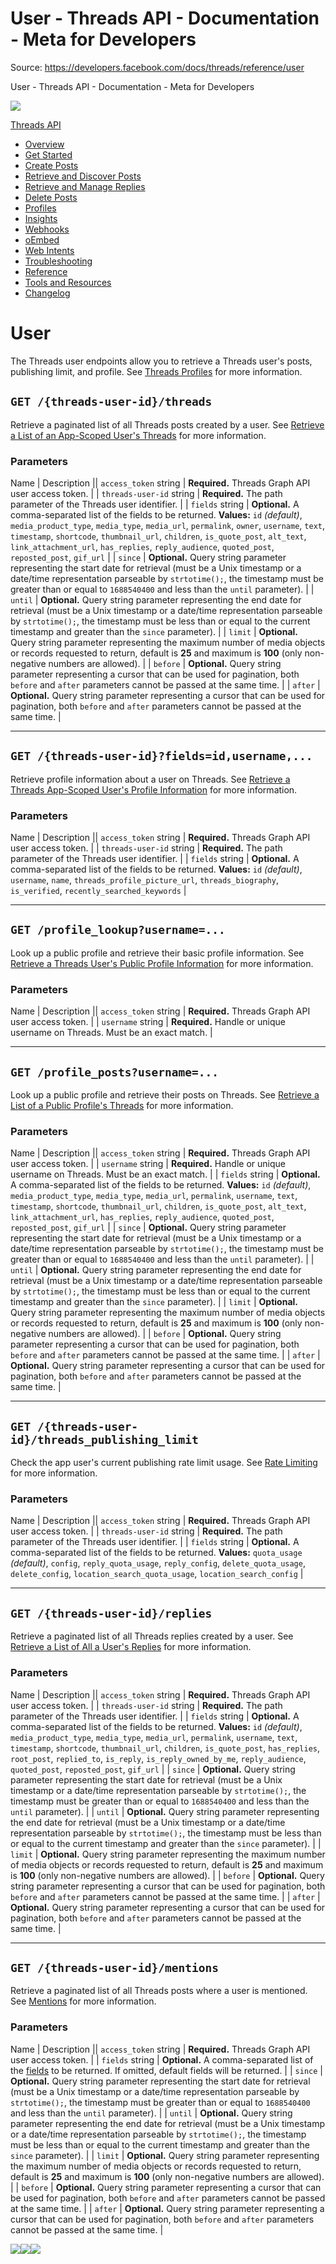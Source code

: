 # User - Threads API - Documentation - Meta for Developers

Source: https://developers.facebook.com/docs/threads/reference/user

User - Threads API - Documentation - Meta for Developers

![](https://facebook.com/security/hsts-pixel.gif)

[Threads API](../.md)

* [Overview](../overview.md)
* [Get Started](../get-started.md)
* [Create Posts](../create-posts.md)
* [Retrieve and Discover Posts](../retrieve-and-discover-posts.md)
* [Retrieve and Manage Replies](../retrieve-and-manage-replies.md)
* [Delete Posts](../posts/delete-posts.md)
* [Profiles](../threads-profiles.md)
* [Insights](../insights.md)
* [Webhooks](../webhooks.md)
* [oEmbed](../tools-and-resources/embed-a-threads-post.md)
* [Web Intents](../threads-web-intents.md)
* [Troubleshooting](../troubleshooting.md)
* [Reference](../reference.md)
* [Tools and Resources](../tools-and-resources.md)
* [Changelog](../changelog.md)

# User

The Threads user endpoints allow you to retrieve a Threads user's posts, publishing limit, and profile. See [Threads Profiles](../threads-profiles.md) for more information.

## `GET /{threads-user-id}/threads`

Retrieve a paginated list of all Threads posts created by a user. See [Retrieve a List of an App-Scoped User's Threads](../retrieve-and-discover-posts/retrieve-posts-retrieve-a-list-of-an-app-scoped-user-s-threads.md) for more information.

### Parameters

Name | Description || `access_token`  string | **Required.**  Threads Graph API user access token. |
| `threads-user-id`  string | **Required.**  The path parameter of the Threads user identifier. |
| `fields`  string | **Optional.**  A comma-separated list of the fields to be returned.  **Values:** `id` *(default)*, `media_product_type`, `media_type`, `media_url`, `permalink`, `owner`, `username`, `text`, `timestamp`, `shortcode`, `thumbnail_url`, `children`, `is_quote_post`, `alt_text`, `link_attachment_url`, `has_replies`, `reply_audience`, `quoted_post`, `reposted_post`, `gif_url` |
| `since` | **Optional.**  Query string parameter representing the start date for retrieval (must be a Unix timestamp or a date/time representation parseable by `strtotime();`, the timestamp must be greater than or equal to `1688540400` and less than the `until` parameter). |
| `until` | **Optional.**  Query string parameter representing the end date for retrieval (must be a Unix timestamp or a date/time representation parseable by `strtotime();`, the timestamp must be less than or equal to the current timestamp and greater than the `since` parameter). |
| `limit` | **Optional.**  Query string parameter representing the maximum number of media objects or records requested to return, default is **25** and maximum is **100** (only non-negative numbers are allowed). |
| `before` | **Optional.**  Query string parameter representing a cursor that can be used for pagination, both `before` and `after` parameters cannot be passed at the same time. |
| `after` | **Optional.**  Query string parameter representing a cursor that can be used for pagination, both `before` and `after` parameters cannot be passed at the same time. |

---

## `GET /{threads-user-id}?fields=id,username,...`

Retrieve profile information about a user on Threads. See [Retrieve a Threads App-Scoped User's Profile Information](../threads-profiles-retrieve-a-threads-user-s-profile-information.md) for more information.

### Parameters

Name | Description || `access_token`  string | **Required.**  Threads Graph API user access token. |
| `threads-user-id`  string | **Required.**  The path parameter of the Threads user identifier. |
| `fields`  string | **Optional.**  A comma-separated list of the fields to be returned.  **Values:** `id` *(default)*, `username`, `name`, `threads_profile_picture_url`, `threads_biography`, `is_verified`, `recently_searched_keywords` |

---

## `GET /profile_lookup?username=...`

Look up a public profile and retrieve their basic profile information. See [Retrieve a Threads User's Public Profile Information](../threads-profiles-retrieve-a-threads-user-s-public-profile-information.md) for more information.

### Parameters

Name | Description || `access_token`  string | **Required.**  Threads Graph API user access token. |
| `username`  string | **Required.**  Handle or unique username on Threads. Must be an exact match. |

---

## `GET /profile_posts?username=...`

Look up a public profile and retrieve their posts on Threads. See [Retrieve a List of a Public Profile's Threads](../retrieve-and-discover-posts/retrieve-posts-retrieve-a-list-of-a-public-profile-s-threads.md) for more information.

### Parameters

Name | Description || `access_token`  string | **Required.**  Threads Graph API user access token. |
| `username`  string | **Required.**  Handle or unique username on Threads. Must be an exact match. |
| `fields`  string | **Optional.**  A comma-separated list of the fields to be returned.  **Values:** `id` *(default)*, `media_product_type`, `media_type`, `media_url`, `permalink`, `username`, `text`, `timestamp`, `shortcode`, `thumbnail_url`, `children`, `is_quote_post`, `alt_text`, `link_attachment_url`, `has_replies`, `reply_audience`, `quoted_post`, `reposted_post`, `gif_url` |
| `since` | **Optional.**  Query string parameter representing the start date for retrieval (must be a Unix timestamp or a date/time representation parseable by `strtotime();`, the timestamp must be greater than or equal to `1688540400` and less than the `until` parameter). |
| `until` | **Optional.**  Query string parameter representing the end date for retrieval (must be a Unix timestamp or a date/time representation parseable by `strtotime();`, the timestamp must be less than or equal to the current timestamp and greater than the `since` parameter). |
| `limit` | **Optional.**  Query string parameter representing the maximum number of media objects or records requested to return, default is **25** and maximum is **100** (only non-negative numbers are allowed). |
| `before` | **Optional.**  Query string parameter representing a cursor that can be used for pagination, both `before` and `after` parameters cannot be passed at the same time. |
| `after` | **Optional.**  Query string parameter representing a cursor that can be used for pagination, both `before` and `after` parameters cannot be passed at the same time. |

---

## `GET /{threads-user-id}/threads_publishing_limit`

Check the app user's current publishing rate limit usage. See [Rate Limiting](../overview-rate-limiting.md) for more information.

### Parameters

Name | Description || `access_token`  string | **Required.**  Threads Graph API user access token. |
| `threads-user-id`  string | **Required.**  The path parameter of the Threads user identifier. |
| `fields`  string | **Optional.**  A comma-separated list of the fields to be returned.  **Values:** `quota_usage` *(default)*, `config`, `reply_quota_usage`, `reply_config`, `delete_quota_usage`, `delete_config`, `location_search_quota_usage`, `location_search_config` |

---

## `GET /{threads-user-id}/replies`

Retrieve a paginated list of all Threads replies created by a user. See [Retrieve a List of All a User's Replies](../reply-management-retrieve-a-list-of-all-a-user-s-replies.md) for more information.

### Parameters

Name | Description || `access_token`  string | **Required.**  Threads Graph API user access token. |
| `threads-user-id`  string | **Required.**  The path parameter of the Threads user identifier. |
| `fields`  string | **Optional.**  A comma-separated list of the fields to be returned.  **Values:** `id` *(default)*, `media_product_type`, `media_type`, `media_url`, `permalink`, `username`, `text`, `timestamp`, `shortcode`, `thumbnail_url`, `children`, `is_quote_post`, `has_replies`, `root_post`, `replied_to`, `is_reply`, `is_reply_owned_by_me`, `reply_audience`, `quoted_post`, `reposted_post`, `gif_url` |
| `since` | **Optional.**  Query string parameter representing the start date for retrieval (must be a Unix timestamp or a date/time representation parseable by `strtotime();`, the timestamp must be greater than or equal to `1688540400` and less than the `until` parameter). |
| `until` | **Optional.**  Query string parameter representing the end date for retrieval (must be a Unix timestamp or a date/time representation parseable by `strtotime();`, the timestamp must be less than or equal to the current timestamp and greater than the `since` parameter). |
| `limit` | **Optional.**  Query string parameter representing the maximum number of media objects or records requested to return, default is **25** and maximum is **100** (only non-negative numbers are allowed). |
| `before` | **Optional.** Query string parameter representing a cursor that can be used for pagination, both `before` and `after` parameters cannot be passed at the same time. |
| `after` | **Optional.**  Query string parameter representing a cursor that can be used for pagination, both `before` and `after` parameters cannot be passed at the same time. |

---

## `GET /{threads-user-id}/mentions`

Retrieve a paginated list of all Threads posts where a user is mentioned. See [Mentions](../threads-mentions.md) for more information.

### Parameters

Name | Description || `access_token`  string | **Required.**  Threads Graph API user access token. |
| `fields`  string | **Optional.**  A comma-separated list of the [fields](../threads-media-fields.md) to be returned. If omitted, default fields will be returned. |
| `since` | **Optional.**  Query string parameter representing the start date for retrieval (must be a Unix timestamp or a date/time representation parseable by `strtotime();`, the timestamp must be greater than or equal to `1688540400` and less than the `until` parameter). |
| `until` | **Optional.**  Query string parameter representing the end date for retrieval (must be a Unix timestamp or a date/time representation parseable by `strtotime();`, the timestamp must be less than or equal to the current timestamp and greater than the `since` parameter). |
| `limit` | **Optional.**  Query string parameter representing the maximum number of media objects or records requested to return, default is **25** and maximum is **100** (only non-negative numbers are allowed). |
| `before` | **Optional.** Query string parameter representing a cursor that can be used for pagination, both `before` and `after` parameters cannot be passed at the same time. |
| `after` | **Optional.**  Query string parameter representing a cursor that can be used for pagination, both `before` and `after` parameters cannot be passed at the same time. |

![](https://www.facebook.com/tr?id=675141479195042&ev=PageView&noscript=1)![](https://www.facebook.com/tr?id=574561515946252&ev=PageView&noscript=1)![](https://www.facebook.com/tr?id=1754628768090156&ev=PageView&noscript=1)